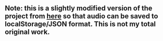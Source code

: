 ## Note: this is a slightly modified version of the project from [here](https://developer.mozilla.org/en-US/docs/Web/API/MediaStream_Recording_API/Using_the_MediaStream_Recording_API#grabbing_and_using_the_blob) so that audio can be saved to localStorage/JSON format. This is not my total original work.